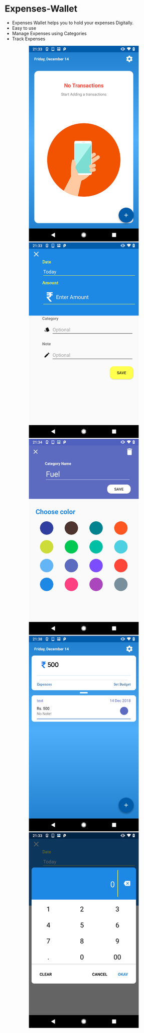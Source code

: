 <h1>Expenses-Wallet</h1>

<ul>
  <li>Expenses Wallet helps you to hold your expenses Digitally. </i>
  <li>Easy to use</li>
  <li>Manage Expenses using Categories</li>
  <li>Track Expenses</li>
</ul>  

<p align="center">
  <img src="https://github.com/Rajnish23/Expenses-Wallet/blob/master/screenshot/main.png" width="350" title="hover text">
  
  <img src="https://github.com/Rajnish23/Expenses-Wallet/blob/master/screenshot/addEx.png" width="350" title="hover text">
  
  <img src="https://github.com/Rajnish23/Expenses-Wallet/blob/master/screenshot/cat.png" width="350" title="hover text">
  
  <img src="https://github.com/Rajnish23/Expenses-Wallet/blob/master/screenshot/list.png" width="350" title="hover text">
  
  
  <img src="https://github.com/Rajnish23/Expenses-Wallet/blob/master/screenshot/amount.png" width="350" title="hover text">
</p>
